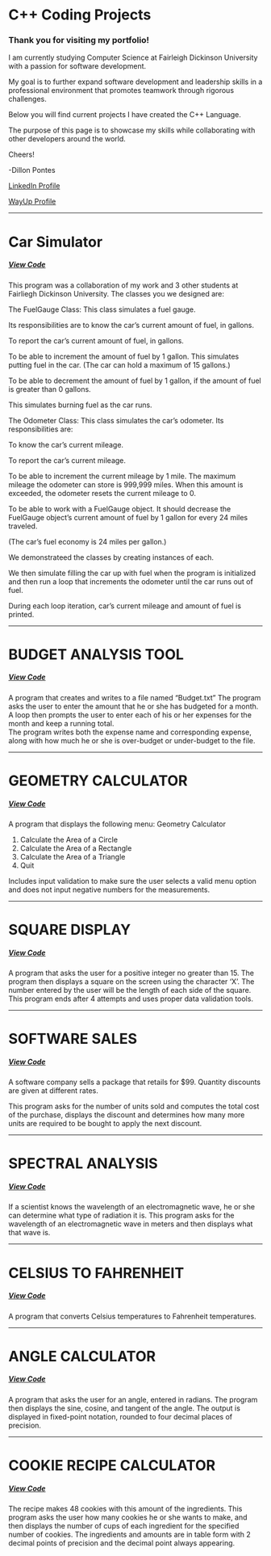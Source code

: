 # C++ Coding Projects


### Thank you for visiting my portfolio! 

I am currently studying Computer Science at Fairleigh Dickinson University with a passion for software development.

My goal is to further expand software development and leadership skills in a professional environment that promotes teamwork through rigorous challenges.

Below you will find current projects I have created the C++ Language. 

The purpose of this page is to showcase my skills while collaborating with other developers around the world.

Cheers!

-Dillon Pontes

[LinkedIn Profile](https://www.linkedin.com/in/dillonpontes/)
 
  
[WayUp Profile](https://www.wayup.com/profile/DILLON-PONTES-7093998de7/)

----------------------------------------------------------------------------------------------------------------------------
# Car Simulator

##### [View Code](https://github.com/pontesda/Portfolio/tree/master/carSimulator)

This program was a collaboration of my work and 3 other students at Fairliegh Dickinson University.
The classes you we designed are:

The FuelGauge Class: This class simulates a fuel gauge. 

Its responsibilities are to know the car’s current amount of fuel, in gallons.

To report the car’s current amount of fuel, in gallons.

To be able to increment the amount of fuel by 1 gallon. This simulates putting fuel in the car. (The car can hold a maximum of 15 gallons.)

To be able to decrement the amount of fuel by 1 gallon, if the amount of fuel is
greater than 0 gallons. 

This simulates burning fuel as the car runs.

The Odometer Class: This class simulates the car’s odometer. Its responsibilities are:

To know the car’s current mileage.

To report the car’s current mileage.

To be able to increment the current mileage by 1 mile. The maximum mileage the odometer can store is 999,999 miles.
When this amount is exceeded, the odometer resets the current mileage to 0.

To be able to work with a FuelGauge object. It should decrease the FuelGauge object’s current amount of fuel by 1 gallon for every 24 miles traveled. 

(The car’s fuel economy is 24 miles per gallon.)

We demonstrateed the classes by creating instances of each. 

We then simulate filling the car up with fuel when the program is initialized and then run a loop that increments the odometer until the car runs out of fuel.

During each loop iteration, car’s current mileage and amount of fuel is printed.

----------------------------------------------------------------------------------------------------------------------------
# BUDGET ANALYSIS TOOL

##### [View Code](https://github.com/pontesda/Portfolio/blob/master/budget.cpp)

A program that creates and writes to a file named “Budget.txt”
The program asks the user to enter the amount that he or she has budgeted for a month.  
A loop then prompts the user to enter each of his or her expenses for the month and keep a running total.  
The program writes both the expense name and corresponding expense, along with how much he or she is over-budget or under-budget to the file.

----------------------------------------------------------------------------------------------------------------------------
# GEOMETRY CALCULATOR

##### [View Code](https://github.com/pontesda/Portfolio/blob/master/geometryCalculator.cpp)

A program  that displays the following menu:
Geometry Calculator
1.	Calculate the Area of a Circle
2.	Calculate the Area of a Rectangle
3.	Calculate the Area of a Triangle
4.	Quit

Includes input validation to make sure the user selects a valid menu option and does not input negative numbers for the measurements.

----------------------------------------------------------------------------------------------------------------------------
# SQUARE DISPLAY

##### [View Code](https://github.com/pontesda/Portfolio/blob/master/squareDisplay.cpp)

A program that asks the user for a positive integer no greater than 15. The program then displays a square on the screen using the character ‘X’. 
The number entered by the user will be the length of each side of the square.
This program ends after 4 attempts and uses proper data validation tools.

----------------------------------------------------------------------------------------------------------------------------
# SOFTWARE SALES

##### [View Code](https://github.com/pontesda/Portfolio/blob/master/softwareSales.cpp)

A software company sells a package that retails for $99. Quantity discounts are given at different rates.

This program asks for the number of units sold and computes the total cost of the purchase, displays the discount and determines how many more units are required to be bought to apply the next discount.

----------------------------------------------------------------------------------------------------------------------------
# SPECTRAL ANALYSIS

##### [View Code](https://github.com/pontesda/Portfolio/blob/master/spectralAnalysis.cpp)

If a scientist knows the wavelength of an electromagnetic wave, he or she can determine what type of radiation it is. 
This program asks for the wavelength of an electromagnetic wave in meters and then displays 
what that wave is.

----------------------------------------------------------------------------------------------------------------------------
# CELSIUS TO FAHRENHEIT

##### [View Code](https://github.com/pontesda/Portfolio/blob/master/farenheitCalculator.cpp)

A program that converts Celsius temperatures to Fahrenheit temperatures.

----------------------------------------------------------------------------------------------------------------------------
# ANGLE CALCULATOR

##### [View Code](https://github.com/pontesda/Portfolio/blob/master/angleCalculator.cpp)

A program that asks the user for an angle, entered in radians. The program then displays the sine, cosine, and tangent of the angle. The output is displayed in fixed-point notation, rounded to four decimal places of precision.

----------------------------------------------------------------------------------------------------------------------------
# COOKIE RECIPE CALCULATOR

##### [View Code](https://github.com/pontesda/Portfolio/blob/master/cookieRecipeCalculator.cpp)

The recipe makes 48 cookies with this amount of the ingredients. This program asks the user how many cookies he or she wants to make, and then displays the number of cups of each ingredient for the specified number of cookies.  The ingredients and amounts are in table form with 2 decimal points of precision and the decimal point always appearing. 
